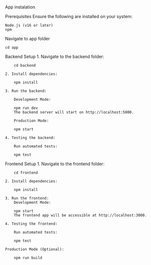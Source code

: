 App instalation

Prerequisites
    Ensure the following are installed on your system:

    Node.js (v16 or later)
    npm

Navigate to app folder

    cd app

Backend Setup
    1. Navigate to the backend folder:
    
        cd backend

    2. Install dependencies:

        npm install

    3. Run the backend:

        Development Mode:
        
        npm run dev
        The backend server will start on http://localhost:5000.

        Production Mode:
        
        npm start

    4. Testing the backend:

        Run automated tests:

        npm test

Frontend Setup
    1. Navigate to the frontend folder:

        cd frontend

    2. Install dependencies:

        npm install

    3. Run the frontend:
        Development Mode:

        npm start
        The frontend app will be accessible at http://localhost:3000.

    4. Testing the frontend:

        Run automated tests:

        npm test

    Production Mode (Optional):
    
        npm run build
